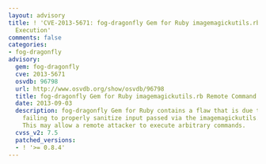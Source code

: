 ```yaml
---
layout: advisory
title: ! 'CVE-2013-5671: fog-dragonfly Gem for Ruby imagemagickutils.rb Remote Command
  Execution'
comments: false
categories:
- fog-dragonfly
advisory:
  gem: fog-dragonfly
  cve: 2013-5671
  osvdb: 96798
  url: http://www.osvdb.org/show/osvdb/96798
  title: fog-dragonfly Gem for Ruby imagemagickutils.rb Remote Command Execution
  date: 2013-09-03
  description: fog-dragonfly Gem for Ruby contains a flaw that is due to the program
    failing to properly sanitize input passed via the imagemagickutils.rb script.
    This may allow a remote attacker to execute arbitrary commands.
  cvss_v2: 7.5
  patched_versions:
  - ! '>= 0.8.4'
---
```


